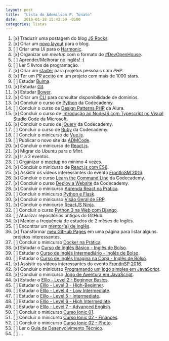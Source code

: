 ```yaml
---
layout: post
title:  "Lista do Ademílson F. Tonato"
date:   2016-01-18 15:42:59 -0500
categories: listas
---
```


1. [x] Traduzir uma postagem do blog [JS Rocks](http://jsrocks.org/).
2. [x] Criar um [novo layout](https://github.com/ftonato/fuck-feelings/issues/16) para o blog.
3. [ ] Criar uma *UI* para o [Harmonic](https://github.com/JSRocksHQ/harmonic).
4. [x] Organizar um *meetup* com o formato do [#DevOpenHouse](https://github.com/ftonato/meetup).
5. [ ] Aprender/Melhorar no inglês! :(
6. [ ] Ler 5 livros de programação.
7. [x] Criar um [starter](https://github.com/admcode/admcode-starter) para projetos pessoais com *PHP*.
8. [x] Ter um [_PR_ aceito](https://github.com/css/csso/pull/282) em um projeto com mais de 1000 stars.
9. [ ] Estudar [Bulma](http://bulma.io/).
10. [x] Estudar [Git](https://github.com/ftonato/github-course).
11. [x] Estudar [Bower](https://github.com/ftonato/bower-course).
12. [x] Criar um [CLI](https://github.com/ftonato/registrobr) para consultar disponibilidade de domínios.
13. [x] Concluir o curso de [Python](https://www.codecademy.com/pt-BR/learn/python) da Codecademy.
14. [ ] Concluir o curso de [Design Patterns PHP](https://www.alura.com.br/curso-online-design-pattern-php) da Alura.
15. [x] Concluir o curso de [Introdução ao NodeJS com Typescript no Visual Studio Code](https://mva.microsoft.com/pt-br/training-courses/introdu-o-ao-nodejs-com-typescript-no-visual-studio-code-15851?l=BrG7Pho6B_6305192797) da Microsoft.
16. [x] Concluir o curso de [jQuery](https://www.codecademy.com/pt-BR/learn/jquery) da Codecademy.
17. [ ] Concluir o curso de [Ruby](https://www.codecademy.com/pt-BR/learn/ruby) da Codecademy.
18. [ ] Concluir o minicurso de [Vue.js](http://www.vedcasts.com.br/series/vuejs).
19. [ ] Publicar o novo site da [ADMCode](https://github.com/admcode/admcode.com.br).
20. [x] Concluir o minicurso de [React.js](http://jscasts.teachable.com/courses/comecando-com-react-js).
21. [x] Migrar do *Ubuntu* para o *Mint*.
22. [x] Ir a 2 eventos.
23. [ ] Organizar o [meetup](https://github.com/ftonato/meetup) no mínimo 4 vezes.
24. [x] Concluir o minicurso de [React.js com ES6](http://jscasts.teachable.com/courses/react-js-com-es6).
25. [x] Assistir os vídeos interessantes do evento [FrontInSM 2016](https://www.youtube.com/playlist?list=PLg2lQYZDBwOSIaYbxJ5hLYfxkUZndjyAg).
26. [x] Concluir o curso [Learn the Command Line](https://www.codecademy.com/pt-BR/learn/learn-the-command-line) da Codecademy.
27. [x] Concluir o curso [Deploy a Website](https://www.codecademy.com/pt-BR/learn/deploy-a-website) da Codecademy.
28. [x] Concluir o minicurso [Aprenda React na Prática](http://kodezilla.com/courses/introducao-ao-react).
29. [ ] Concluir o minicurso [Python e Flask](http://www.alfamidiaonline.com.br/Turmas.aspx).
30. [x] Concluir o minicurso [Visão Geral de ERP](http://www.alfamidiaonline.com.br/Turmas.aspx).
31. [x] Concluir o minicurso [ReactJS Ninja](https://www.youtube.com/playlist?list=PLr4c053wuXU-mP3W_Z8EX_MLaHktns4jf).
32. [ ] Concluir o curso [Python 3 na Web com Django](https://www.udemy.com/python-3-na-web-com-django-basico-intermediario/).
33. [ ] Atualizar repositórios antigos do GitHub.
34. [x] Manter a frequência de estudos de 2 mêses de Inglês.
35. [ ] Encontrar um [mentor(a) de Inglês](https://github.com/training-center/mentoria/issues/92).
36. [x] Transformar [meu GitHub Pages](ftonato.github.io) em uma página para listar alguns projetos interessantes.
37. [ ] Concluir o minicurso [Docker na Prática](https://codecasts.com.br/lesson/docker-na-pratica-ola-docker).
38. [x] Estudar o [Curso de Inglês Básico - Inglês de Bolso](https://www.youtube.com/playlist?list=PLifNhj7vtELsE2cxbwCdBjp0xD4sdK4Jb).
39. [ ] Estudar o [Curso de Inglês Intermediário - Inglês de Bolso](https://www.youtube.com/playlist?list=PLifNhj7vtELvpspP9zPxhliWAF1tOJB95).
40. [ ] Estudar o [Curso de Inglês Imagina na Copa - Inglês de Bolso](https://www.youtube.com/playlist?list=PLifNhj7vtELuNI15C3iekKQPelYrwL_zE).
41. [x] Assistir os vídeos interessantes do evento [FrontInSP 2016](https://www.youtube.com/channel/UCwoGd_KU0OxiVT5r-rPrzWA/videos).
42. [x] Concluir o minicurso [Programando um jogo simples em JavaScript](http://www.alfamidiaonline.com.br/Turmas.aspx).
43. [x] Concluir o minicurso [Jogo de Aventura em JavaScript](http://www.alfamidiaonline.com.br/Turmas.aspx).
44. [x] Estudar o [Elllo - Level 2 - Beginner Basics](http://www.elllo.org/english/beginner/index.htm).
45. [ ] Estudar o [Elllo - Level 3 - High-Beginner](http://www.elllo.org/english/beginner-3-high.htm).
46. [ ] Estudar o [Elllo - Level 4 - Low Intermediate](http://www.elllo.org/english/intermediate-4-low.htm).
47. [ ] Estudar o [Elllo - Level 5 - Intermediate](http://www.elllo.org/english/intermediate-5-mid.htm).
48. [ ] Estudar o [Elllo - Level 6 - High Intermediate](http://www.elllo.org/english/intermediate-6-high.htm).
49. [ ] Estudar o [Elllo - Level 7 - Advanced English](http://www.elllo.org/english/advanced.htm).
50. [ ] Concluir o minicurso [Curso Ionic 01](https://www.youtube.com/playlist?list=PLpP8rO2FXVXTJRTJ2j6rYLKQrQC1XgIra). 
51. [ ] Concluir o minicurso [ Curso Ionic 02 - Finances](https://www.youtube.com/playlist?list=PLpP8rO2FXVXQ1rg4Xc-r52xlSMDGOjO-X).
52. [ ] Concluir o minicurso [ Curso Ionic 02 - Photo](https://www.youtube.com/playlist?list=PLpP8rO2FXVXQAopw8x7hLSGbkr0AazwQ8).
53. [ ] Ler o [Guia de Desenvolvimento Técnico](https://thoughtworksinc.github.io/guia-de-desenvolvimento-tecnico/).
54. [ ] ...
